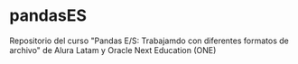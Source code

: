 # pandasES
Repositorio del curso "Pandas E/S: Trabajamdo con diferentes formatos de archivo" de Alura Latam y Oracle Next Education (ONE)
